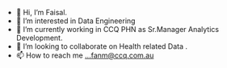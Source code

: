 - 👋 Hi, I’m Faisal.
- 👀 I’m interested in Data Engineering
- 🌱 I’m currently working in CCQ PHN as Sr.Manager Analytics Development.
- 💞️ I’m looking to collaborate on Health related Data . 
- 📫 How to reach me ...fanm@ccq.com.au

<!---
Fanm-CCQ/Fanm-CCQ is a ✨ special ✨ repository because its `README.md` (this file) appears on your GitHub profile.
You can click the Preview link to take a look at your changes.
--->
